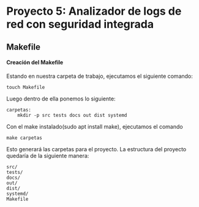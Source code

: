 # Proyecto 5: Analizador de logs de red con seguridad integrada
## Makefile
#### Creación del Makefile
Estando en nuestra carpeta de trabajo, ejecutamos el siguiente comando:
```
touch Makefile
```
Luego dentro de ella ponemos lo siguiente:
```
carpetas:
	mkdir -p src tests docs out dist systemd
```
Con el make instalado(sudo apt install make), ejecutamos el comando 
```
make carpetas
```
Esto generará las carpetas para el proyecto. La estructura del proyecto quedaría de la siguiente manera:
```
src/
tests/
docs/
out/
dist/
systemd/
Makefile
```